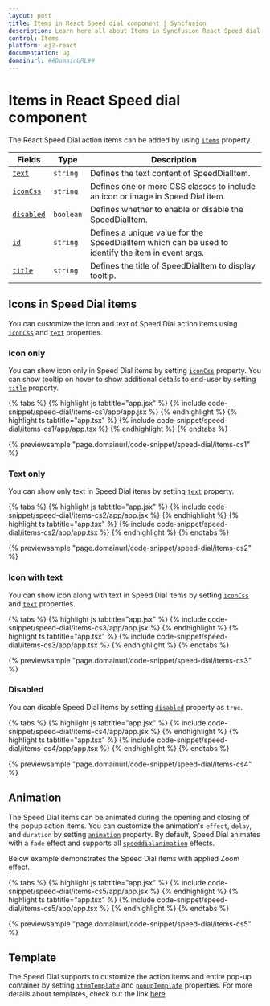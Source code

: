 ```yaml
---
layout: post
title: Items in React Speed dial component | Syncfusion
description: Learn here all about Items in Syncfusion React Speed dial component of Syncfusion Essential JS 2 and more.
control: Items 
platform: ej2-react
documentation: ug
domainurl: ##DomainURL##
---
```


# Items in React Speed dial component

The React Speed Dial action items can be added by using [`items`](https://ej2.syncfusion.com/react/documentation/api/speed-dial#items) property.

| Fields | Type | Description |
|------|------|-------------|
| [`text`](https://ej2.syncfusion.com/react/documentation/api/speed-dial/speedDialItemModel/#text) | `string` | Defines the text content of SpeedDialItem. |
| [`iconCss`](https://ej2.syncfusion.com/react/documentation/api/speed-dial/speedDialItemModel/#iconcss) | `string` | Defines one or more CSS classes to include an icon or image in Speed Dial item. |
| [`disabled`](https://ej2.syncfusion.com/react/documentation/api/speed-dial/speedDialItemModel/#disabled) | `boolean` | Defines whether to enable or disable the SpeedDialItem. |
| [`id`](https://ej2.syncfusion.com/react/documentation/api/speed-dial/speedDialItemModel/#id) | `string` | Defines a unique value for the SpeedDialItem which can be used to identify the item in event args. |
| [`title`](https://ej2.syncfusion.com/react/documentation/api/speed-dial/speedDialItemModel/#title) | `string` | Defines the title of SpeedDialItem to display tooltip. |

## Icons in Speed Dial items

You can customize the icon and text of Speed Dial action items using [`iconCss`](https://ej2.syncfusion.com/react/documentation/api/speed-dial/speedDialItemModel/#iconcss) and [`text`](https://ej2.syncfusion.com/react/documentation/api/speed-dial/speedDialItemModel/#text) properties.

### Icon only

You can show icon only in Speed Dial items by setting [`iconCss`](https://ej2.syncfusion.com/react/documentation/api/speed-dial/speedDialItemModel/#iconcss) property. You can show tooltip on hover to show additional details to end-user by setting [`title`](https://ej2.syncfusion.com/react/documentation/api/speed-dial/speedDialItemModel/#title) property.

{% tabs %}
{% highlight js tabtitle="app.jsx" %}
{% include code-snippet/speed-dial/items-cs1/app/app.jsx %}
{% endhighlight %}
{% highlight ts tabtitle="app.tsx" %}
{% include code-snippet/speed-dial/items-cs1/app/app.tsx %}
{% endhighlight %}
{% endtabs %}

 {% previewsample "page.domainurl/code-snippet/speed-dial/items-cs1" %}

### Text only

You can show only text in Speed Dial items by setting [`text`](https://ej2.syncfusion.com/react/documentation/api/speed-dial/speedDialItemModel/#text) property.

{% tabs %}
{% highlight js tabtitle="app.jsx" %}
{% include code-snippet/speed-dial/items-cs2/app/app.jsx %}
{% endhighlight %}
{% highlight ts tabtitle="app.tsx" %}
{% include code-snippet/speed-dial/items-cs2/app/app.tsx %}
{% endhighlight %}
{% endtabs %}

 {% previewsample "page.domainurl/code-snippet/speed-dial/items-cs2" %}

### Icon with text

You can show icon along with text in Speed Dial items by setting [`iconCss`](https://ej2.syncfusion.com/react/documentation/api/speed-dial/speedDialItemModel/#iconcss) and [`text`](https://ej2.syncfusion.com/react/documentation/api/speed-dial/speedDialItemModel/#text) properties.

{% tabs %}
{% highlight js tabtitle="app.jsx" %}
{% include code-snippet/speed-dial/items-cs3/app/app.jsx %}
{% endhighlight %}
{% highlight ts tabtitle="app.tsx" %}
{% include code-snippet/speed-dial/items-cs3/app/app.tsx %}
{% endhighlight %}
{% endtabs %}

 {% previewsample "page.domainurl/code-snippet/speed-dial/items-cs3" %}

### Disabled

You can disable Speed Dial items by setting [`disabled`](https://ej2.syncfusion.com/react/documentation/api/speed-dial/speedDialItemModel/#disabled) property as `true`.

{% tabs %}
{% highlight js tabtitle="app.jsx" %}
{% include code-snippet/speed-dial/items-cs4/app/app.jsx %}
{% endhighlight %}
{% highlight ts tabtitle="app.tsx" %}
{% include code-snippet/speed-dial/items-cs4/app/app.tsx %}
{% endhighlight %}
{% endtabs %}

 {% previewsample "page.domainurl/code-snippet/speed-dial/items-cs4" %}

## Animation

The Speed Dial items can be animated during the opening and closing of the popup action items. You can customize the animation's `effect`, `delay`, and `duration` by setting [`animation`](https://ej2.syncfusion.com/react/documentation/api/speed-dial#animation) property. By default, Speed Dial animates with a `fade` effect and supports all [`speeddialanimation`](https://ej2.syncfusion.com/react/documentation/api/speed-dial/speedDialAnimationEffect/) effects.

Below example demonstrates the Speed Dial items with applied Zoom effect.

{% tabs %}
{% highlight js tabtitle="app.jsx" %}
{% include code-snippet/speed-dial/items-cs5/app/app.jsx %}
{% endhighlight %}
{% highlight ts tabtitle="app.tsx" %}
{% include code-snippet/speed-dial/items-cs5/app/app.tsx %}
{% endhighlight %}
{% endtabs %}

 {% previewsample "page.domainurl/code-snippet/speed-dial/items-cs5" %}

## Template

The Speed Dial supports to customize the action items and entire pop-up container by setting [`itemTemplate`](https://ej2.syncfusion.com/react/documentation/api/speed-dial#itemtemplate) and [`popupTemplate`](https://ej2.syncfusion.com/react/documentation/api/speed-dial#popuptemplate) properties. For more details about templates, check out the link [here](https://ej2.syncfusion.com/react/documentation/speed-dial/template/).